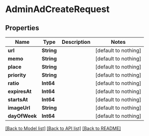 # AdminAdCreateRequest


## Properties
Name | Type | Description | Notes
------------ | ------------- | ------------- | -------------
**url** | **String** |  | [default to nothing]
**memo** | **String** |  | [default to nothing]
**place** | **String** |  | [default to nothing]
**priority** | **String** |  | [default to nothing]
**ratio** | **Int64** |  | [default to nothing]
**expiresAt** | **Int64** |  | [default to nothing]
**startsAt** | **Int64** |  | [default to nothing]
**imageUrl** | **String** |  | [default to nothing]
**dayOfWeek** | **Int64** |  | [default to nothing]


[[Back to Model list]](../README.md#models) [[Back to API list]](../README.md#api-endpoints) [[Back to README]](../README.md)



